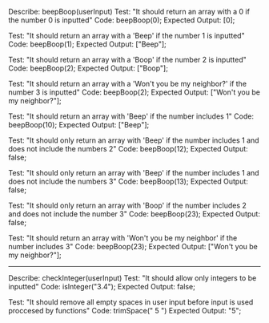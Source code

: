 Describe: beepBoop(userInput)
Test: "It should return an array with a 0 if the number 0 is inputted"
Code: beepBoop(0);
Expected Output: [0];

Test: "It should return an array with a 'Beep' if the number 1 is inputted"
Code: beepBoop(1);
Expected Output: ["Beep"];

Test: "It should return an array with a 'Boop' if the number 2 is inputted"
Code: beepBoop(2);
Expected Output: ["Boop"];

Test: "It should return an array with a 'Won't you be my neighbor?' if the number 3 is inputted"
Code: beepBoop(2);
Expected Output: ["Won't you be my neighbor?"];

Test: "It should return an array with 'Beep' if the number includes 1"
Code: beepBoop(10);
Expected Output: ["Beep"];

Test: "It should only return an array with 'Beep' if the number includes 1 and does not include the numbers 2"
Code: beepBoop(12);
Expected Output: false;

Test: "It should only return an array with 'Beep' if the number includes 1 and does not include the numbers 3"
Code: beepBoop(13);
Expected Output: false;

Test: "It should only return an array with 'Boop' if the number includes 2 and does not include the number 3"
Code: beepBoop(23);
Expected Output: false;

Test: "It should return an array with 'Won't you be my neighbor' if the number includes 3"
Code: beepBoop(23);
Expected Output: ["Won't you be my neighbor?"];



-------------------------------------------------------
Describe: checkInteger(userInput)
Test: "It should allow only integers to be inputted"
Code: isInteger("3.4");
Expected Output: false;

Test: "It should remove all empty spaces in user input before input is used proccesed by functions"
Code: trimSpace("    5   ")
Expected Output: "5";


